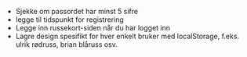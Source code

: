 - Sjekke om passordet har minst 5 sifre
- legge til tidspunkt for registrering
- Legge inn russekort-siden når du har logget inn
- Lagre design spesifikt for hver enkelt bruker med localStorage, f.eks. ulrik rødruss, brian blåruss osv.